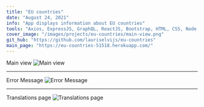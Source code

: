 ```yaml
---
title: "EU countries"
date: "August 24, 2021"
info: "App displays information about EU countries"
tools: "Axios, ExpressJS, GraphQL, ReactJS, Bootstrap, HTML, CSS, Node.js, JavaScript"
cover_image: "/images/projects/eu-countries/main-view.png"
git_hub: "https://github.com/lauriselvijs/eu-countries"
main_page: "https://eu-countries-51518.herokuapp.com/"
---
```


Main view
![Main view](/images/projects/eu-countries/main-view.png)

---

Error Message
![Error Message](/images/projects/eu-countries/error-msg.png)

---

Translations page
![Translations page](/images/projects/eu-countries/translations-page.png)
